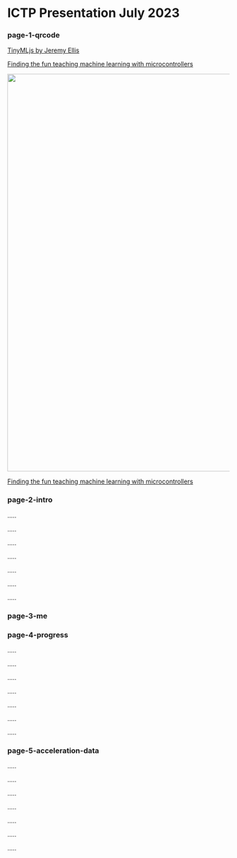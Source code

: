 # ICTP Presentation July 2023

### page-1-qrcode
<a href="#page-2-intro">

TinyMLjs by Jeremy Ellis

Finding the fun teaching machine learning with microcontrollers

<img src="https://github.com/hpssjellis/tinyMLjs/assets/5605614/c1ebc04f-cf69-40fb-b662-1b828558fa25" width=900 />


Finding the fun teaching machine learning with microcontrollers


</a>

### page-2-intro



.....

.....

.....

.....

.....

.....

.....


### page-3-me



### page-4-progress



.....

.....

.....

.....

.....

.....

.....


### page-5-acceleration-data



.....

.....

.....

.....

.....

.....

.....
